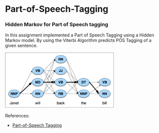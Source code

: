 # Part-of-Speech-Tagging
### Hidden Markov for Part of Speech tagging

In this assignment implemented a Part of Speech Tagging using a Hidden Markov model.
By using the Viterbi Algorithm predicts POS Tagging of a given sentence.


<img src="https://github.com/morkertis/Part-of-Speech-Tagging/blob/master/Viterbi.png" width="70%" height="70%">

References:
- [Part-of-Speech Tagging](https://web.stanford.edu/~jurafsky/slp3/8.pdf)

